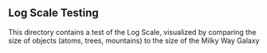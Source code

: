 ## Log Scale Testing
This directory contains a test of the Log Scale, visualized by comparing the size of objects (atoms, trees, mountains) to the size of the Milky Way Galaxy